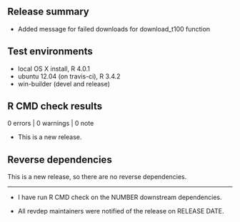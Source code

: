 ## Release summary

* Added message for failed downloads for download_t100 function

## Test environments
* local OS X install, R 4.0.1
* ubuntu 12.04 (on travis-ci), R 3.4.2
* win-builder (devel and release)

## R CMD check results

0 errors | 0 warnings | 0 note

* This is a new release.

## Reverse dependencies

This is a new release, so there are no reverse dependencies.

---

* I have run R CMD check on the NUMBER downstream dependencies.

* All revdep maintainers were notified of the release on RELEASE DATE.
